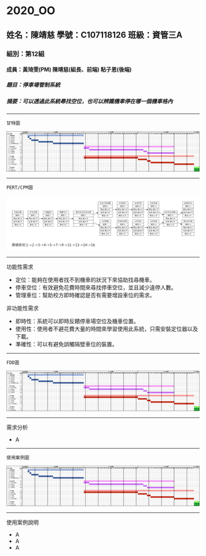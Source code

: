 # 2020_OO

## 姓名：陳靖慈    學號：C107118126    班級：資管三A

### 組別：第12組

#### 成員：黃琦雯(PM)  陳靖慈(組長、前端)  粘子恩(後端)

##### 題目：停車場管制系統

##### 摘要：可以透過此系統尋找空位，也可以辨識機車停在哪一個機車格內

---
`
甘特圖
`

![甘特圖](2.png "甘特圖")

---
`
PERT/CPM圖
`

![PERT/CPM](1.png "PERT/CPM")

---
功能性需求
* 定位：能夠在使用者找不到機車的狀況下來協助找尋機車。
* 停車空位：有效避免花費時間來尋找停車空位，並且減少違停人數。
* 管理車位：幫助校方即時確認是否有需要增設車位的需求。

非功能性需求
* 即時性：系統可以即時反饋停車場空位及機車位置。
* 使用性：使用者不避花費大量的時間來學習使用此系統，只需安裝定位器以及下載。
* 準確性：可以有避免誤觸隔壁車位的裝置。
---
`
FDD圖
`

![甘特圖](2.png "甘特圖")

---
需求分析
* A
---
`
使用案例圖
`

![甘特圖](2.png "甘特圖")

---
使用案例說明
* A
* A
* A
